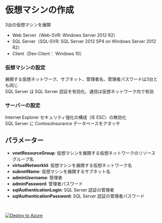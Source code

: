# 仮想マシンの作成

3台の仮想マシンを展開
- Web Server（Web-SVR: Windows Server 2012 R2）
- SQL Server（SQL-SVR: SQL Server 2012 SP4 on Windows Server 2012 R2）
- Client（Dev-Client： Windows 10）

### **仮想マシンの設定**
  展開する仮想ネットワーク、サブネット、管理者名、管理者パスワードは3台とも同じ  
  SQL Server は SQL Server 認証を有効化、通信は仮想ネットワーク内で有効

### **サーバーの設定**
Internet Explorer セキュリティ強化の構成（IE ESC）の無効化  
SQL Server に ContosoInsurance データベースをアタッチ

## **パラメーター**
- **vnetResourceGroup**: 仮想マシンを展開する仮想ネットワークのリソース グループ名
- **virtualNetworkId**: 仮想マシンを展開する仮想ネットワーク名
- **subnetName**: 仮想マシンを展開するサブネット名
- **adminUsername**: 管理者
- **adminPassword**: 管理者パスワード
- **sqlAuthenticationLogin**: SQL Server 認証の管理者
- **sqlAuthenticationPassword**: SQL Server 認証の管理者パスワード

<br />

[![Deploy to Azure](https://aka.ms/deploytoazurebutton)](https://portal.azure.com/#create/Microsoft.Template/uri/https%3A%2F%2Fraw.githubusercontent.com%2Fhiroyay-ms%2FServer-Migration-Hands-on-Lab%2Fhiroyay%2FHands-on%2520lab%2Fazure-templates%2F04-virtual-machines%2Fvm-deploy.json)